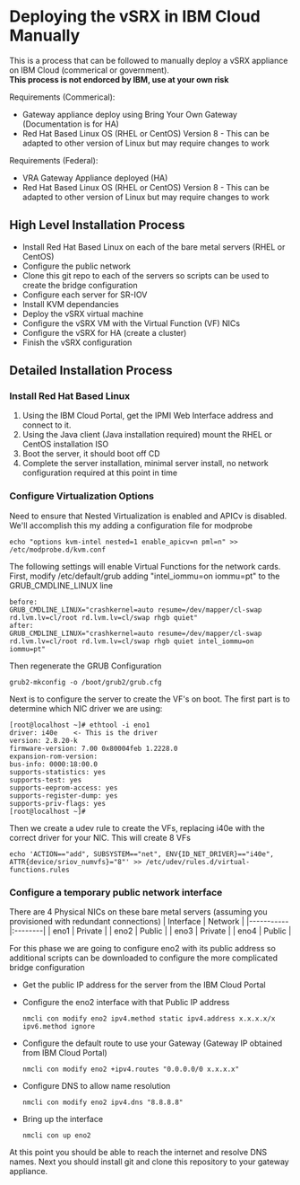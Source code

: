 # Deploying the vSRX in IBM Cloud Manually
This is a process that can be followed to manually deploy a vSRX appliance on IBM Cloud (commerical or government).  
__This process is not endorced by IBM, use at your own risk__

Requirements (Commerical):
* Gateway appliance deploy using Bring Your Own Gateway (Documentation is for HA)
* Red Hat Based Linux OS (RHEL or CentOS) Version 8 - This can be adapted to other version of Linux but may require changes to work

Requirements (Federal):
* VRA Gateway Appliance deployed (HA)
* Red Hat Based Linux OS (RHEL or CentOS) Version 8 - This can be adapted to other version of Linux but may require changes to work

## High Level Installation Process
* Install Red Hat Based Linux on each of the bare metal servers (RHEL or CentOS)
* Configure the public network 
* Clone this git repo to each of the servers so scripts can be used to create the bridge configuration
* Configure each server for SR-IOV
* Install KVM dependancies 
* Deploy the vSRX virtual machine
* Configure the vSRX VM with the Virtual Function (VF) NICs
* Configure the vSRX for HA (create a cluster)
* Finish the vSRX configuration

## Detailed Installation Process
### Install Red Hat Based Linux
1. Using the IBM Cloud Portal, get the IPMI Web Interface address and connect to it.
2. Using the Java client (Java installation required) mount the RHEL or CentOS installation ISO
3. Boot the server, it should boot off CD
4. Complete the server installation, minimal server install, no network configuration required at this point in time

### Configure Virtualization Options
Need to ensure that Nested Virtualization is enabled and APICv is disabled.  We'll accomplish this my adding a configuration file for modprobe

```
echo "options kvm-intel nested=1 enable_apicv=n pml=n" >> /etc/modprobe.d/kvm.conf
```

The following settings will enable Virtual Functions for the network cards.  First, modify /etc/default/grub adding "intel_iommu=on iommu=pt" to the GRUB_CMDLINE_LINUX line

```
before:
GRUB_CMDLINE_LINUX="crashkernel=auto resume=/dev/mapper/cl-swap rd.lvm.lv=cl/root rd.lvm.lv=cl/swap rhgb quiet"
after:
GRUB_CMDLINE_LINUX="crashkernel=auto resume=/dev/mapper/cl-swap rd.lvm.lv=cl/root rd.lvm.lv=cl/swap rhgb quiet intel_iommu=on iommu=pt"

```

Then regenerate the GRUB Configuration
```
grub2-mkconfig -o /boot/grub2/grub.cfg
```

Next is to configure the server to create the VF's on boot.  The first part is to determine which NIC driver we are using:  
```
[root@localhost ~]# ethtool -i eno1
driver: i40e    <- This is the driver
version: 2.8.20-k
firmware-version: 7.00 0x80004feb 1.2228.0
expansion-rom-version:
bus-info: 0000:18:00.0
supports-statistics: yes
supports-test: yes
supports-eeprom-access: yes
supports-register-dump: yes
supports-priv-flags: yes
[root@localhost ~]#

```

Then we create a udev rule to create the VFs, replacing i40e with the correct driver for your NIC.  This will create 8 VFs
```
echo 'ACTION=="add", SUBSYSTEM=="net", ENV{ID_NET_DRIVER}=="i40e", ATTR{device/sriov_numvfs}="8"' >> /etc/udev/rules.d/virtual-functions.rules
```


### Configure a temporary public network interface 
There are 4 Physical NICs on these bare metal servers (assuming you provisioned with redundant connections)
| Interface | Network |
|-----------|:--------|
| eno1      | Private |
| eno2      | Public  |
| eno3      | Private |
| eno4      | Public  |

For this phase we are going to configure eno2 with its public address so additional scripts can be downloaded to configure the more complicated bridge configuration
 * Get the public IP address for the server from the IBM Cloud Portal
 * Configure the eno2 interface with that Public IP address
    
     ```nmcli con modify eno2 ipv4.method static ipv4.address x.x.x.x/x ipv6.method ignore```
 * Configure the default route to use your Gateway (Gateway IP obtained from IBM Cloud Portal)
    
     ```nmcli con modify eno2 +ipv4.routes "0.0.0.0/0 x.x.x.x"```
 * Configure DNS to allow name resolution
    
     ```nmcli con modify eno2 ipv4.dns "8.8.8.8"```
 * Bring up the interface
     
     ```nmcli con up eno2```

At this point you should be able to reach the internet and resolve DNS names.  Next you should install git and clone this repository to your gateway appliance.

### 